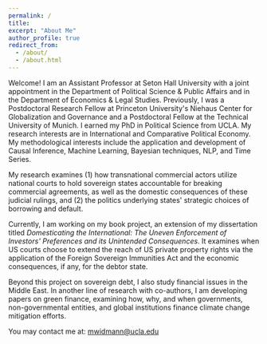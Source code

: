 ```yaml
---
permalink: /
title: 
excerpt: "About Me"
author_profile: true
redirect_from: 
  - /about/
  - /about.html
---
```


Welcome! I am an Assistant Professor at Seton Hall University with a joint appointment in the Department of Political Science & Public Affairs and in the Department of Economics & Legal Studies. Previously, I was a Postdoctoral Research Fellow at Princeton University's Niehaus Center for Globalization and Governance and a Postdoctoral Fellow at the Technical University of Munich. I earned my PhD in Political Science from UCLA. My research interests are in International and Comparative Political Economy. My methodological interests include the application and development of Causal Inference, Machine Learning, Bayesian techniques, NLP, and Time Series. 

My research examines (1) how transnational commercial actors utilize national courts to hold sovereign states accountable for breaking commercial agreements, as well as the domestic consequences of these judicial rulings, and (2) the politics underlying states' strategic choices of borrowing and default.

Currently, I am working on my book project, an extension of my dissertation titled *Domesticating the International: The Uneven Enforcement of Investors' Preferences and its Unintended Consequences*. It examines when US courts choose to extend the reach of US private property rights via the application of the Foreign Sovereign Immunities Act and the economic consequences, if any, for the debtor state. 

Beyond this project on sovereign debt, I also study financial issues in the Middle East. In another line of research with co-authors, I am developing papers on green finance, examining how, why, and when governments, non-governmental entities, and global institutions finance climate change mitigation efforts.

You may contact me at: mwidmann@ucla.edu





